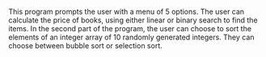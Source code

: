 This program prompts the user with a menu of 5 options.  The user can calculate
the price of books, using either linear or binary search to find the items. In the second part of the program, the user can choose to sort the elements
of an integer array of 10 randomly generated integers. They can choose
between bubble sort or selection sort.

